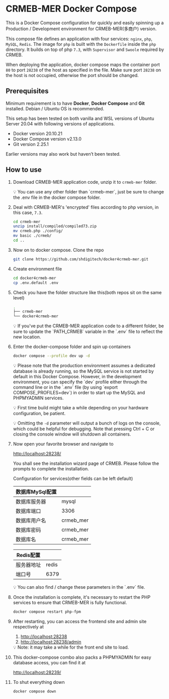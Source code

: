 # CRMEB-MER Docker Compose

This is a Docker Compose configuration for quickly and easily spinning up a Production / Development environment for CRMEB-MER(多商户) version. 

This compose file defines an application with four services: `nginx`, `php`, `MySQL`, `Redis`. The image for `php` is built with the `Dockerfile` inside the `php` directory. It builds on top of php `7.3`,  with `Supervisor` and `Swoole` required by CRMEB.

When deploying the application, docker compose maps the container port `80` to port `28238` of the host as specified in the file. Make sure port `28238` on the host is not occupied, otherwise the port should be changed.

## Prerequisites

Minimum requirement is to have **Docker**, **Docker Compose** and **Git** installed. Debian / Ubuntu OS is recommended.

This setup has been tested on both vanilla and WSL versions of Ubuntu Server 20.04 with following versions of applications.

- Docker version 20.10.21
- Docker Compose version v2.13.0
- Git version 2.25.1

Earlier versions may also work but haven’t been tested.

## How to use

1. Download CRMEB-MER application code, unzip it to `crmeb-mer` folder.
   <aside>
    💡 You can use any other folder than `crmeb-mer`, just be sure to change the .env file in the docker compose folder.
   </aside>


2. Deal with CRMEB-MER's 'encrypted' files according to php version, in this case, `7.3`.
   ```bash
   cd crmeb-mer
   unzip install/compiled/compiled73.zip
   mv crmeb.php ./config/
   mv basic ./crmeb/
   cd ..
   ```

3. Now on to docker compose. Clone the repo
    
    ```bash
    git clone https://github.com/shdigitech/docker4crmeb-mer.git
    ```

4. Create environment file
    ```bash
    cd docker4crmeb-mer
    cp .env.default .env
    ```

5. Check you have the folder structure like this(both repos sit on the same level)
    
    ```bash
    .
    ├── crmeb-mer
    └── docker4crmeb-mer
    ```
    <aside>
    💡 If you've put the CRMEB-MER application code to a different folder, be sure to update the `PATH_CRMEB` variable in the `.env` file to reflect the new location.
    </aside>

6. Enter the docker-compose folder and spin up containers
    ```bash
    docker compose --profile dev up -d
    ```
    
    <aside>
    💡 Please note that the production environment assumes a dedicated database is already running, so the MySQL service is not started by default in this Docker Compose. However, in the development environment, you can specify the `dev` profile either through the command line or in the `.env` file (by using `export COMPOSE_PROFILES=dev`) in order to start up the MySQL and PHPMYADMIN services. 

    💡 First time build might take a while depending on your hardware configuration, be patient.    

    💡 Omitting the `-d` parameter will output a bunch of logs on the console, which could be helpful for debugging. Note that pressing Ctrl + C or closing the console window will shutdown all containers.
    </aside>
    
7. Now open your favorite browser and navigate to
    
    [http://localhost:28238/](http://localhost:28238/)
    
    You shall see the installation wizard page of CRMEB. Please follow the prompts to complete the installation.
    
    Configuration for services(other fields can be left default)
    
    
    | 数据库MySql配置 |           |
    | --------------- | --------- |
    | 数据库服务器    | mysql     |
    | 数据库端口      | 3306      |
    | 数据库用户名    | crmeb_mer |
    | 数据库密码      | crmeb_mer |
    | 数据库名        | crmeb_mer |
    
    | Redis配置  |       |
    | ---------- | ----- |
    | 服务器地址 | redis |
    | 端口号     | 6379  |
    
    <aside>
    💡 You can also find / change these parameters in the `.env` file.
    </aside>

8.  Once the installation is complete, it's necessary to restart the PHP services to ensure that CRMEB-MER is fully functional.
    ```bash
    docker compose restart php-fpm
    ```

9. After restarting, you can access the frontend site and admin site respectively at
    1. [http://localhost:28238](http://localhost:28238)
    2. [http://localhost:28238/admin](http://localhost:28238/admin)
    
    <aside>
    💡 Note: it may take a while for the front end site to load.
    </aside>
    
10. This docker-compose combo also packs a PHPMYADMIN for easy database access, you can find it at
    
    [http://localhost:28239/](http://localhost:28239/)
    
11. To shut everything down
    
    ```bash
    docker compose down
    ``` 
